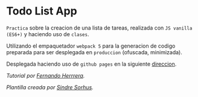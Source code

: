 # Todo List App

`Practica` sobre la creacion de una lista de tareas, realizada con `JS vanilla (ES6+)` y haciendo uso de `clases`.

Utilizando el empaquetador `webpack 5` para la generacion de codigo preparada para ser desplegada en `produccion` (ofuscada, minimizada).

Desplegada haciendo uso de `github pages` en la siguiente [direccion](https://mavuriel.github.io/todo-js-practica/).


*Tutorial por [Fernando Herrrera](https://twitter.com/Fernando_Her85).*

*Plantilla creada por [Sindre Sorhus](https://sindresorhus.com/).*

